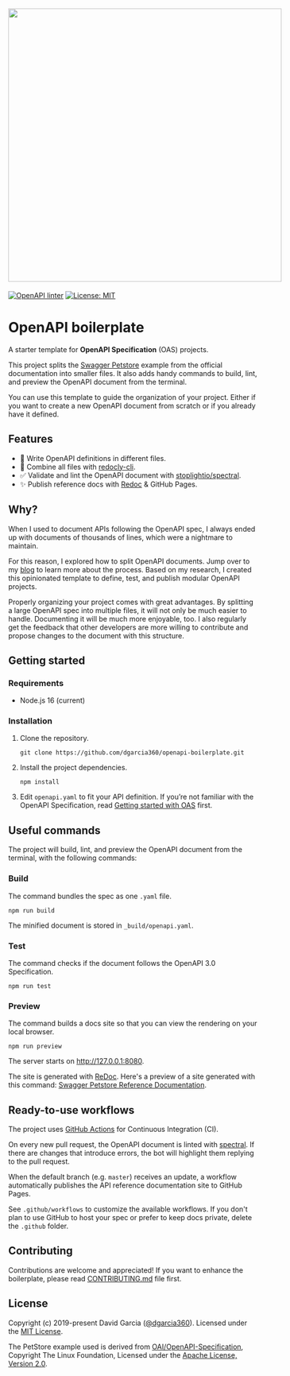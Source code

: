 <h1 align="center">
  <div style="display:inline-block;vertical-align: middle;">
      <img src="docs/header.png" width="550"/>
  </div>
</h1>

[![OpenAPI linter](https://github.com/dgarcia360/openapi-boilerplate/actions/workflows/linter.yaml/badge.svg)](https://github.com/dgarcia360/openapi-boilerplate/actions/workflows/linter.yaml)
[![License: MIT](https://img.shields.io/badge/License-MIT-yellow.svg)](https://opensource.org/licenses/MIT)

# OpenAPI boilerplate

A starter template for **OpenAPI Specification** (OAS) projects.

This project splits the [Swagger Petstore](https://petstore.swagger.io/) example from the official documentation into smaller files. It also adds handy commands to build, lint, and preview the OpenAPI document from the terminal.

You can use this template to guide the organization of your project. Either if you want to create a new OpenAPI document from scratch or if you already have it defined. 

## Features

* 📝 Write OpenAPI definitions in different files.
* 🔀 Combine all files with [redocly-cli](https://github.com/Redocly/redocly-cli).
* ✅ Validate and lint the OpenAPI document with [stoplightio/spectral](https://github.com/stoplightio/spectral).
* ✨ Publish reference docs with [Redoc](https://github.com/Redocly/redoc) & GitHub Pages.

## Why?

When I used to document APIs following the OpenAPI spec, I always ended up with documents of thousands of lines, which were a nightmare to maintain.

For this reason, I explored how to split OpenAPI documents. Jump over to my [blog](https://davidgarcia.dev/posts/how-to-split-open-api-spec-into-multiple-files/) to learn more about the process. Based on my research, I created this opinionated template to define, test, and publish modular OpenAPI projects.

Properly organizing your project comes with great advantages. By splitting a large OpenAPI spec into multiple files, it will not only be much easier to handle. Documenting it will be much more enjoyable, too. I also regularly get the feedback that other developers are more willing to contribute and propose changes to the document with this structure.

## Getting started

### Requirements

* Node.js 16 (current)

### Installation

1. Clone the repository.

    ```
    git clone https://github.com/dgarcia360/openapi-boilerplate.git
    ```

2. Install the project dependencies.

    ```
    npm install
    ```

3. Edit `openapi.yaml` to fit your API definition. If you’re not familiar with the OpenAPI Specification, read [Getting started with OAS](https://swagger.io/solutions/getting-started-with-oas/) first.

## Useful commands

The project will build, lint, and preview the OpenAPI document from the terminal, with the following commands:

### Build

The command bundles the spec as one `.yaml` file.

```
npm run build
```

The minified document is stored in `_build/openapi.yaml`.

### Test

The command checks if the document follows the OpenAPI 3.0 Specification.

```
npm run test
```

### Preview

The command builds a docs site so that you can view the rendering on your local browser.

```
npm run preview
```

The server starts on http://127.0.0.1:8080.

The site is generated with [ReDoc](https://github.com/Redocly/redoc).
Here's a preview of a site generated with this command: [Swagger Petstore Reference Documentation](https://dgarcia360.github.io/openapi-boilerplate/).

## Ready-to-use workflows

The project uses [GitHub Actions](https://github.com/features/actions) for Continuous Integration (CI).

On every new pull request, the OpenAPI document is linted with [spectral](https://github.com/stoplightio/spectral). If there are changes that introduce errors, the bot will highlight them replying to the pull request.

When the default branch (e.g. `master`) receives an update, a workflow automatically publishes the API reference documentation site to GitHub Pages.

See `.github/workflows` to customize the available workflows. If you don't plan to use GitHub to host your spec or prefer to keep docs private, delete the `.github` folder.

## Contributing

Contributions are welcome and appreciated! 
If you want to enhance the boilerplate, please read [CONTRIBUTING.md](CONTRIBUTING.md) file first.

## License

Copyright (c) 2019-present David Garcia ([@dgarcia360](https://davidgarcia.dev)). Licensed under the [MIT License](LICENSE.md).

The PetStore example used is derived from [OAI/OpenAPI-Specification](https://github.com/OAI/OpenAPI-Specification/blob/master/examples/v3.0/petstore.yaml), Copyright The Linux Foundation, Licensed under the [Apache License, Version 2.0](https://github.com/OAI/OpenAPI-Specification/blob/master/LICENSE).
